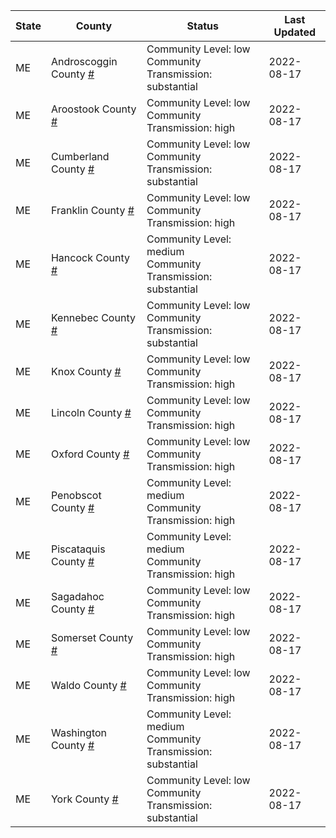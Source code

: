 State | County | Status | Last Updated
--- | --- | --- | --- 
ME | Androscoggin County <a href="#androscoggin_county">#</a> | <a name="androscoggin_county"></a>Community Level: low<br/>Community Transmission: substantial | 2022-08-17
ME | Aroostook County <a href="#aroostook_county">#</a> | <a name="aroostook_county"></a>Community Level: low<br/>Community Transmission: high | 2022-08-17
ME | Cumberland County <a href="#cumberland_county">#</a> | <a name="cumberland_county"></a>Community Level: low<br/>Community Transmission: substantial | 2022-08-17
ME | Franklin County <a href="#franklin_county">#</a> | <a name="franklin_county"></a>Community Level: low<br/>Community Transmission: high | 2022-08-17
ME | Hancock County <a href="#hancock_county">#</a> | <a name="hancock_county"></a>Community Level: medium<br/>Community Transmission: substantial | 2022-08-17
ME | Kennebec County <a href="#kennebec_county">#</a> | <a name="kennebec_county"></a>Community Level: low<br/>Community Transmission: substantial | 2022-08-17
ME | Knox County <a href="#knox_county">#</a> | <a name="knox_county"></a>Community Level: low<br/>Community Transmission: high | 2022-08-17
ME | Lincoln County <a href="#lincoln_county">#</a> | <a name="lincoln_county"></a>Community Level: low<br/>Community Transmission: high | 2022-08-17
ME | Oxford County <a href="#oxford_county">#</a> | <a name="oxford_county"></a>Community Level: low<br/>Community Transmission: high | 2022-08-17
ME | Penobscot County <a href="#penobscot_county">#</a> | <a name="penobscot_county"></a>Community Level: medium<br/>Community Transmission: high | 2022-08-17
ME | Piscataquis County <a href="#piscataquis_county">#</a> | <a name="piscataquis_county"></a>Community Level: medium<br/>Community Transmission: high | 2022-08-17
ME | Sagadahoc County <a href="#sagadahoc_county">#</a> | <a name="sagadahoc_county"></a>Community Level: low<br/>Community Transmission: high | 2022-08-17
ME | Somerset County <a href="#somerset_county">#</a> | <a name="somerset_county"></a>Community Level: low<br/>Community Transmission: high | 2022-08-17
ME | Waldo County <a href="#waldo_county">#</a> | <a name="waldo_county"></a>Community Level: low<br/>Community Transmission: high | 2022-08-17
ME | Washington County <a href="#washington_county">#</a> | <a name="washington_county"></a>Community Level: medium<br/>Community Transmission: substantial | 2022-08-17
ME | York County <a href="#york_county">#</a> | <a name="york_county"></a>Community Level: low<br/>Community Transmission: substantial | 2022-08-17
